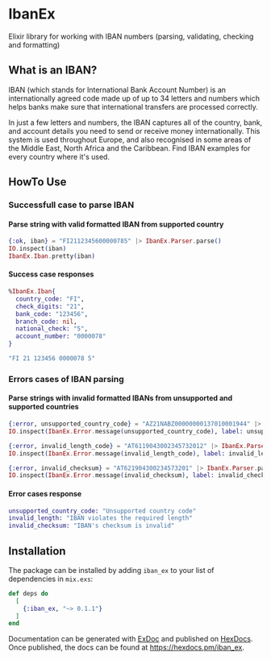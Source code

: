 # IbanEx

Elixir library for working with IBAN numbers (parsing, validating, checking and formatting)

## What is an IBAN?

IBAN (which stands for International Bank Account Number) is an internationally agreed code made up of up to 34 letters and numbers which helps banks make sure that international transfers are processed correctly.

In just a few letters and numbers, the IBAN captures all of the country, bank, and account details you need to send or receive money internationally. This system is used throughout Europe, and also recognised in some areas of the Middle East, North Africa and the Caribbean. Find IBAN examples for every country where it's used.

## HowTo Use

### Successfull case to parse IBAN

#### Parse string with valid formatted IBAN from supported country

```elixir
{:ok, iban} = "FI2112345600000785" |> IbanEx.Parser.parse()
IO.inspect(iban)
IbanEx.Iban.pretty(iban)
```

#### Success case responses

```elixir
%IbanEx.Iban{
  country_code: "FI",
  check_digits: "21",
  bank_code: "123456",
  branch_code: nil,
  national_check: "5",
  account_number: "0000078"
}

"FI 21 123456 0000078 5"
```

### Errors cases of IBAN parsing

#### Parse strings with invalid formatted IBANs from unsupported and supported countries

```elixir
{:error, unsupported_country_code} = "AZ21NABZ00000000137010001944" |> IbanEx.Parser.parse()
IO.inspect(IbanEx.Error.message(unsupported_country_code), label: unsupported_country_code)

{:error, invalid_length_code} = "AT6119043002345732012" |> IbanEx.Parser.parse()
IO.inspect(IbanEx.Error.message(invalid_length_code), label: invalid_length_code)

{:error, invalid_checksum} = "AT621904300234573201" |> IbanEx.Parser.parse()
IO.inspect(IbanEx.Error.message(invalid_checksum), label: invalid_checksum)
```

#### Error cases response

```elixir
unsupported_country_code: "Unsupported country code"
invalid_length: "IBAN violates the required length"
invalid_checksum: "IBAN's checksum is invalid"
```

## Installation

The package can be installed by adding `iban_ex` to your list of dependencies in `mix.exs`:

```elixir
def deps do
  [
    {:iban_ex, "~> 0.1.1"}
  ]
end
```

Documentation can be generated with [ExDoc](https://github.com/elixir-lang/ex_doc)
and published on [HexDocs](https://hexdocs.pm). Once published, the docs can
be found at <https://hexdocs.pm/iban_ex>.
